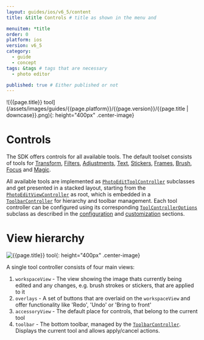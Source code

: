 ```yaml
---
layout: guides/ios/v6_5/content
title: &title Controls # title as shown in the menu and 

menuitem: *title
order: 0
platform: ios
version: v6_5
category: 
  - guide
  - concept
tags: &tags # tags that are necessary
  - photo editor 

published: true # Either published or not 
---
```


![{{page.title}} tool](/assets/images/guides/{{page.platform}}/{{page.version}}/{{page.title | downcase}}.png){: height="400px" .center-image}

# Controls 

The SDK offers controls for all available tools. The default toolset consists of tools for [Transform](/guides/{{page.platform}}/{{page.version}}/features/transform), [Filters](/guides/{{page.platform}}/{{page.version}}/features/filter), [Adjustments](/guides/{{page.platform}}/{{page.version}}/features/adjustments), [Text](/guides/{{page.platform}}/{{page.version}}/features/text), [Stickers](/guides/{{page.platform}}/{{page.version}}/features/stickers), [Frames](/guides/{{page.platform}}/{{page.version}}/features/frames), [Brush](/guides/{{page.platform}}/{{page.version}}/features/brush), [Focus](/guides/{{page.platform}}/{{page.version}}/features/focus) and [Magic](/guides/{{page.platform}}/{{page.version}}/features/magic).

All available tools are implemented as [`PhotoEditToolController`](https://static.photoeditorsdk.com/docs/ios/Classes/PhotoEditToolController.html) subclasses and
get presented in a stacked layout, starting from the [`PhotoEditViewController`](https://static.photoeditorsdk.com/docs/ios/Classes/PhotoEditViewController.html) as root, which is embedded in a [`ToolbarController`](https://static.photoeditorsdk.com/docs/ios/Classes/ToolbarController.html) for hierarchy and toolbar management. Each tool controller can be configured using its corresponding [`ToolControllerOptions`](https://static.photoeditorsdk.com/docs/ios/Classes/ToolControllerOptions.html) subclass as described in the [configuration](/guides/{{page.platform}}/{{page.version}}/features/configuration) and [customization](/guides/{{page.platform}}/{{page.version}}/ui/customization) sections.

# View hierarchy

![{{page.title}} tool](/assets/images/guides/{{page.platform}}/{{page.version}}/frames_annotated.png){: height="400px" .center-image}

A single tool controller consists of four main views:

1. `workspaceView` - The view showing the image thats currently being edited and any changes, e.g. brush strokes or stickers, that are applied to it
2. `overlays` - A set of buttons that are overlaid on the `workspaceView` and offer functionality like 'Redo', 'Undo' or 'Bring to front'
3. `accessoryView` - The default place for controls, that belong to the current tool
4. `toolbar` - The bottom toolbar, managed by the [`ToolbarController`](https://static.photoeditorsdk.com/docs/ios/Classes/ToolbarController.html). Displays the current tool and allows apply/cancel actions.
